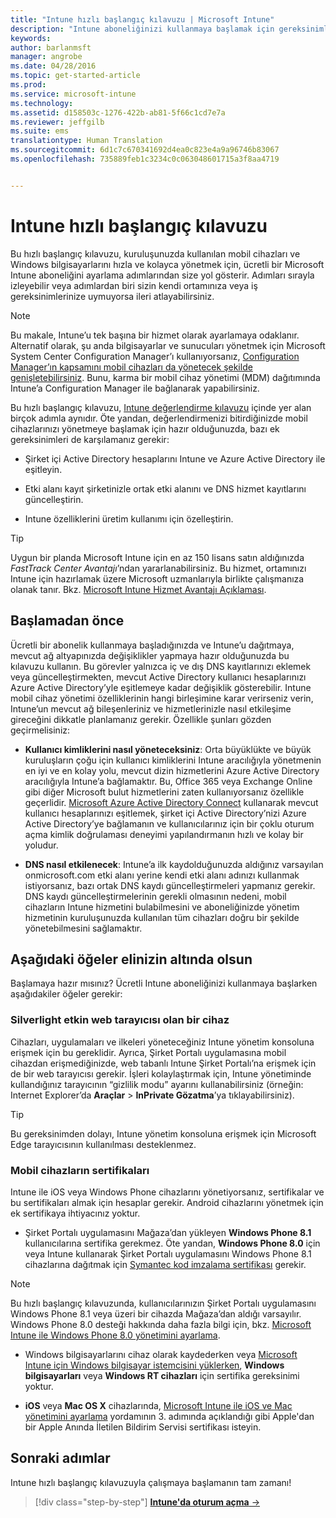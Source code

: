 ```yaml
---
title: "Intune hızlı başlangıç kılavuzu | Microsoft Intune"
description: "Intune aboneliğinizi kullanmaya başlamak için gereksinimler ve önkoşullar"
keywords: 
author: barlanmsft
manager: angrobe
ms.date: 04/28/2016
ms.topic: get-started-article
ms.prod: 
ms.service: microsoft-intune
ms.technology: 
ms.assetid: d158503c-1276-422b-ab81-5f66c1cd7e7a
ms.reviewer: jeffgilb
ms.suite: ems
translationtype: Human Translation
ms.sourcegitcommit: 6d1c7c670341692d4ea0c823e4a9a96746b83067
ms.openlocfilehash: 735889feb1c3234c0c063048601715a3f8aa4719


---
```



# Intune hızlı başlangıç kılavuzu
Bu hızlı başlangıç kılavuzu, kuruluşunuzda kullanılan mobil cihazları ve Windows bilgisayarlarını hızla ve kolayca yönetmek için, ücretli bir Microsoft Intune aboneliğini ayarlama adımlarından size yol gösterir. Adımları sırayla izleyebilir veya adımlardan biri sizin kendi ortamınıza veya iş gereksinimlerinize uymuyorsa ileri atlayabilirsiniz.

>[!NOTE]
>Bu makale, Intune’u tek başına bir hizmet olarak ayarlamaya odaklanır. Alternatif olarak, şu anda bilgisayarlar ve sunucuları yönetmek için Microsoft System Center Configuration Manager’ı kullanıyorsanız, [Configuration Manager’ın kapsamını mobil cihazları da yönetecek şekilde genişletebilirsiniz](https://technet.microsoft.com/library/jj884158.aspx). Bunu, karma bir mobil cihaz yönetimi (MDM) dağıtımında Intune’a Configuration Manager ile bağlanarak yapabilirsiniz.

Bu hızlı başlangıç kılavuzu, [Intune değerlendirme kılavuzu](/intune/understand-explore/get-started-with-a-30-day-trial-of-microsoft-intune) içinde yer alan birçok adımla aynıdır. Öte yandan, değerlendirmenizi bitirdiğinizde mobil cihazlarınızı yönetmeye başlamak için hazır olduğunuzda, bazı ek gereksinimleri de karşılamanız gerekir:

-   Şirket içi Active Directory hesaplarını Intune ve Azure Active Directory ile eşitleyin.

-   Etki alanı kayıt şirketinizle ortak etki alanını ve DNS hizmet kayıtlarını güncelleştirin.

-   Intune özelliklerini üretim kullanımı için özelleştirin.

>[!TIP]
>Uygun bir planda Microsoft Intune için en az 150 lisans satın aldığınızda *FastTrack Center Avantajı*’ndan yararlanabilirsiniz. Bu hizmet, ortamınızı Intune için hazırlamak üzere Microsoft uzmanlarıyla birlikte çalışmanıza olanak tanır. Bkz. [Microsoft Intune Hizmet Avantajı Açıklaması](https://technet.microsoft.com/library/mt228265.aspx).


## Başlamadan önce
Ücretli bir abonelik kullanmaya başladığınızda ve Intune’u dağıtmaya, mevcut ağ altyapınızda değişiklikler yapmaya hazır olduğunuzda bu kılavuzu kullanın. Bu görevler yalnızca iç ve dış DNS kayıtlarınızı eklemek veya güncelleştirmekten, mevcut Active Directory kullanıcı hesaplarınızı Azure Active Directory’yle eşitlemeye kadar değişiklik gösterebilir. Intune mobil cihaz yönetimi özelliklerinin hangi birleşimine karar verirseniz verin, Intune’un mevcut ağ bileşenleriniz ve hizmetlerinizle nasıl etkileşime gireceğini dikkatle planlamanız gerekir. Özellikle şunları gözden geçirmelisiniz:

-   **Kullanıcı kimliklerini nasıl yöneteceksiniz**: Orta büyüklükte ve büyük kuruluşların çoğu için kullanıcı kimliklerini Intune aracılığıyla yönetmenin en iyi ve en kolay yolu, mevcut dizin hizmetlerini Azure Active Directory aracılığıyla Intune’a bağlamaktır. Bu, Office 365 veya Exchange Online gibi diğer Microsoft bulut hizmetlerini zaten kullanıyorsanız özellikle geçerlidir. [Microsoft Azure Active Directory Connect](https://www.microsoft.com/download/details.aspx?id=47594) kullanarak mevcut kullanıcı hesaplarınızı eşitlemek, şirket içi Active Directory’nizi Azure Active Directory’ye bağlamanın ve kullanıcılarınız için bir çoklu oturum açma kimlik doğrulaması deneyimi yapılandırmanın hızlı ve kolay bir yoludur.

-   **DNS nasıl etkilenecek**: Intune’a ilk kaydolduğunuzda aldığınız varsayılan onmicrosoft.com etki alanı yerine kendi etki alanı adınızı kullanmak istiyorsanız, bazı ortak DNS kaydı güncelleştirmeleri yapmanız gerekir. DNS kaydı güncelleştirmelerinin gerekli olmasının nedeni, mobil cihazların Intune hizmetini bulabilmesini ve aboneliğinizde yönetim hizmetinin kuruluşunuzda kullanılan tüm cihazları doğru bir şekilde yönetebilmesini sağlamaktır.

## Aşağıdaki öğeler elinizin altında olsun
Başlamaya hazır mısınız? Ücretli Intune aboneliğinizi kullanmaya başlarken aşağıdakiler öğeler gerekir:

### Silverlight etkin web tarayıcısı olan bir cihaz
Cihazları, uygulamaları ve ilkeleri yöneteceğiniz Intune yönetim konsoluna erişmek için bu gereklidir. Ayrıca, Şirket Portalı uygulamasına mobil cihazdan erişmediğinizde, web tabanlı Intune Şirket Portalı’na erişmek için de bir web tarayıcısı gerekir. İşleri kolaylaştırmak için, Intune yönetiminde kullandığınız tarayıcının “gizlilik modu” ayarını kullanabilirsiniz (örneğin: Internet Explorer’da **Araçlar** &gt; **InPrivate Gözatma**’ya tıklayabilirsiniz).

>[!TIP]
>Bu gereksinimden dolayı, Intune yönetim konsoluna erişmek için Microsoft Edge tarayıcısının kullanılması desteklenmez.


### Mobil cihazların sertifikaları
Intune ile iOS veya Windows Phone cihazlarını yönetiyorsanız, sertifikalar ve bu sertifikaları almak için hesaplar gerekir. Android cihazlarını yönetmek için ek sertifikaya ihtiyacınız yoktur.

- Şirket Portalı uygulamasını Mağaza’dan yükleyen **Windows Phone 8.1** kullanıcılarına sertifika gerekmez. Öte yandan, **Windows Phone 8.0** için veya Intune kullanarak Şirket Portalı uygulamasını Windows Phone 8.1 cihazlarına dağıtmak için [Symantec kod imzalama sertifikası](https://products.websecurity.symantec.com/orders/enrollment/microsoftCert.do) gerekir.

>[!NOTE]
>Bu hızlı başlangıç kılavuzunda, kullanıcılarınızın Şirket Portalı uygulamasını Windows Phone 8.1 veya üzeri bir cihazda Mağaza’dan aldığı varsayılır. Windows Phone 8.0 desteği hakkında daha fazla bilgi için, bkz. [Microsoft Intune ile Windows Phone 8.0 yönetimini ayarlama](/Intune/deploy-use/set-up-windows-phone-8.0-management-with-microsoft-intune).

- Windows bilgisayarlarını cihaz olarak kaydederken veya [Microsoft Intune için Windows bilgisayar istemcisini yüklerken](/intune/deploy-use/install-the-windows-pc-client-with-microsoft-intune), **Windows bilgisayarları** veya **Windows RT cihazları** için sertifika gereksinimi yoktur.

- **iOS** veya **Mac OS X** cihazlarında, [Microsoft Intune ile iOS ve Mac yönetimini ayarlama](/intune/deploy-use/set-up-ios-and-mac-management-with-microsoft-intune) yordamının 3. adımında açıklandığı gibi Apple'dan bir Apple Anında İletilen Bildirim Servisi sertifikası isteyin.

## Sonraki adımlar
Intune hızlı başlangıç kılavuzuyla çalışmaya başlamanın tam zamanı!

>[!div class="step-by-step"]
[**Intune'da oturum açma** &rarr;](start-with-a-paid-subscription-to-microsoft-intune-step-1.md)



<!--HONumber=Aug16_HO4-->


